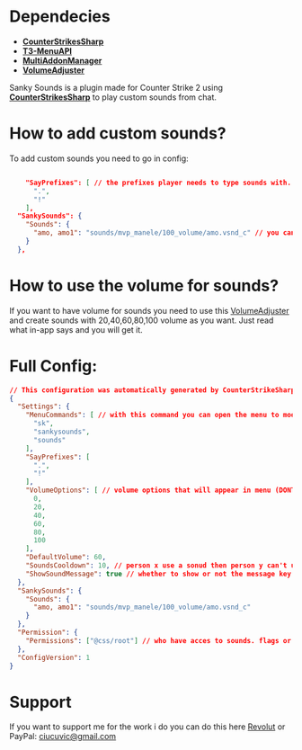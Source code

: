# Dependecies
- [**CounterStrikesSharp**](https://github.com/roflmuffin/CounterStrikeSharp)
- [**T3-MenuAPI**](https://github.com/T3Marius/T3Menu-API)
- [**MultiAddonManager**](https://github.com/Source2ZE/MultiAddonManager)
- [**VolumeAdjuster**](https://github.com/oqyh/Volume-Adjuster-GoldKingZ)

Sanky Sounds is a plugin made for Counter Strike 2 using [**CounterStrikesSharp**](https://github.com/roflmuffin/CounterStrikeSharp) to play custom sounds from chat.

# How to add custom sounds?
 To add custom sounds you need to go in config:
```json

    "SayPrefixes": [ // the prefixes player needs to type sounds with.
      ".",
      "!"
    ],
  "SankySounds": {
    "Sounds": {
      "amo, amo1": "sounds/mvp_manele/100_volume/amo.vsnd_c" // you can assing more keys to one sound, for example this sound can be played with .amo and .amo1
    }
  },
```
# How to use the volume for sounds?
 If you want to have volume for sounds you need to use this [VolumeAdjuster](https://github.com/oqyh/Volume-Adjuster-GoldKingZ) and create sounds with 20,40,60,80,100 volume as you want.
 Just read what in-app says and you will get it.

# Full Config:
```json
// This configuration was automatically generated by CounterStrikeSharp for plugin 'T3-SankySounds', at 2025/01/18 02:35:06
{
  "Settings": {
    "MenuCommands": [ // with this command you can open the menu to modify volume and see all disponible sounds
      "sk",
      "sankysounds",
      "sounds"
    ],
    "SayPrefixes": [
      ".",
      "!"
    ],
    "VolumeOptions": [ // volume options that will appear in menu (DONT DELETE THE 0)
      0,
      20,
      40,
      60,
      80,
      100
    ],
    "DefaultVolume": 60,
    "SoundsCooldown": 10, // person x use a sonud then person y can't use the sounds for x seconds
    "ShowSoundMessage": true // whether to show or not the message key in chat when playing the sound.
  },
  "SankySounds": {
    "Sounds": {
      "amo, amo1": "sounds/mvp_manele/100_volume/amo.vsnd_c"
    }
  },
  "Permission": {
    "Permissions": ["@css/root"] // who have acces to sounds. flags or steam id
  },
  "ConfigVersion": 1
}
```

# Support
If you want to support me for the work i do you can do this here [Revolut](revolut.me/dumitrqxrj) or PayPal: ciucuvic@gmail.com
